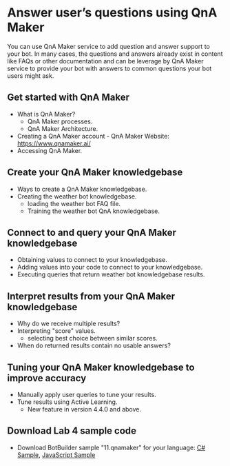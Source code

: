 # Answer user’s questions using QnA Maker
You can use QnA Maker service to add question and answer support to your bot. In many cases, the questions and answers already exist in content like FAQs or other documentation and can be leverage by QnA Maker service to provide your bot with answers to common questions your bot users might ask.

## Get started with QnA Maker
* What is QnA Maker?
  - QnA Maker processes.
  - QnA Maker Architecture.
* Creating a QnA Maker account - QnA Maker Website: https://www.qnamaker.ai/
* Accessing QnA Maker.

## Create your QnA Maker knowledgebase
* Ways to create a QnA Maker knowledgebase.
* Creating the weather bot knowledgebase.
  - loading the weather bot FAQ file.
  - Training the weather bot QnA knowledgebase.

## Connect to and query your QnA Maker knowledgebase
* Obtaining values to connect to your knowledgebase.
* Adding values into your code to connect to your knowledgebase.
* Executing queries that return weather bot knowledgebase results.

## Interpret results from your QnA Maker knowledgebase
* Why do we receive multiple results?
* Interpreting "score" values.
  - selecting best choice between similar scores.
* When do returned results contain no usable answers?

## Tuning your QnA Maker knowledgebase to improve accuracy
* Manually apply user queries to tune your results.
* Tune results using Active Learning.
  - New feature in version 4.4.0 and above.
  
## Download Lab 4 sample code
* Download BotBuilder sample "11.qnamaker" for your language: [C# Sample](https://aka.ms/cs-qna), [JavaScript Sample](https://aka.ms/js-qna-sample)


